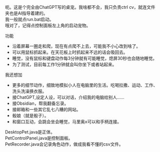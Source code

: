 呃。这是个完全由ChatGPT写的桌宠。我啥都不会，我只负责ctrl cv，就连文件夹也是AI指导着建的。  
我一般就点run.bat启动。  
哦对了，记得点控制面板左上角的启动宠物。  

功能  
- 沿着屏幕一圈走和爬，现在有点爬不上去，可能我不小心改到啥了。
- 可以用鼠标抓起来。在天花板上时抓起来不远的话会吸回去。
- 睡觉，没有鼠标和键盘动作每3分钟就有可能睡觉，熄屏30秒也会随地睡觉。
- 为了测试，目前每工作1分钟就会叫你坐下或者站起来。

我还想加
- 更多的细节动作，细致地模拟小人在电脑里的生活。吃喝拉撒、运动、工作、洗头洗澡换衣服。
- 接ChatGPT,设定人设，可以对话，介绍我的电脑给别人……
- 接Obsidian，帮我翻备忘录。
- 接邮箱和一些其它乱七八糟的网站。
- 骰娘（就是骰子）。
- 和窗口互动，会跳会坐会睡觉，马里奥x可以和手柄连接。

DesktopPet.java是正体。   
PetControlPanel.java是控制面板。  
PetRecorder.java会记录角色动作，做成我看不懂的csv文件。  

